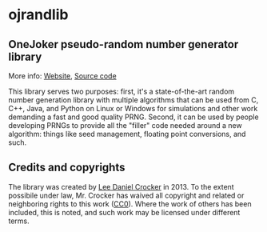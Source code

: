 ojrandlib
====

OneJoker pseudo-random number generator library
----

More info: [Website](http://lcrocker.github.io/onejoker/randlib), [Source code](http://github.com/lcrocker/ojrandlib)

This library serves two purposes: first, it's a state-of-the-art random number generation library with multiple algorithms that can be used from C, C++, Java, and Python on Linux or Windows for simulations and other work demanding a fast and good quality PRNG. Second, it can be used by people developing PRNGs to provide all the "filler" code needed around a new algorithm: things like seed management, floating point conversions, and such.

Credits and copyrights
----

The library was created by [Lee Daniel Crocker](http://www.etceterology.com/) in 2013. To the extent possibile under law, Mr. Crocker has waived all copyright and related or neighboring rights to this work ([CC0](http://creativecommons.org/publicdomain/zero/1.0/)). Where the work of others has been included, this is noted, and such work may be licensed under different terms.
